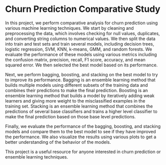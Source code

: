 # Churn Prediction Comparative Study

In this project, we perform comparative analysis for churn prediction using various machine learning techniques. We start by cleaning and preprocessing the data, which involves checking for null values, duplicates, and converting string columns to numerical values. We then split the data into train and test sets and train several models, including decision trees, logistic regression, SVM, KNN, k-means, GMM, and random forests. We evaluate the performance of these models using various metrics including the confusion matrix, precision, recall, F1 score, accuracy, and mean squared error. We then selected the best model based on its performance.  

Next, we perform bagging, boosting, and stacking on the best model to try to improve its performance. Bagging is an ensemble learning method that builds multiple models using different subsets of the training data and combines their predictions to make the final prediction. Boosting is an ensemble learning method that builds a model by iteratively adding weak learners and giving more weight to the misclassified examples in the training set. Stacking is an ensemble learning method that combines the predictions of several base classifiers and trains a higher level classifier to make the final prediction based on those base level predictions. 

Finally, we evaluate the performance of the bagging, boosting, and stacking models and compare them to the best model to see if they have improved the performance. We also visualize the results using various plots to get a better understanding of the behavior of the models.  

This project is a useful resource for anyone interested in churn prediction or ensemble learning techniques.
